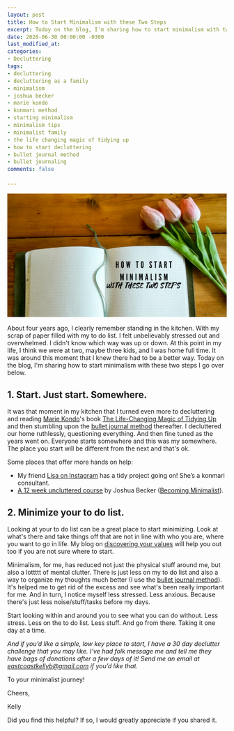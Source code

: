 ```yaml
---
layout: post
title: How to Start Minimalism with these Two Steps
excerpt: Today on the blog, I'm sharing how to start minimalism with two simple steps.
date: 2020-06-30 00:00:00 -0300
last_modified_at: 
categories:
- Decluttering
tags:
- decluttering
- decluttering as a family
- minimalism
- joshua becker
- marie kondo
- konmari method
- starting minimalism
- minimalism tips
- minimalist family
- the life changing magic of tidying up
- how to start decluttering
- bullet journal method
- bullet journaling
comments: false

---
```

![Title of blog on my planner with flowers.](/assets/img/20200630_101240_0000.png "plannerflowers")

About four years ago, I clearly remember standing in the kitchen. With my scrap of paper filled with my to do list. I felt unbelievably stressed out and overwhelmed. I didn't know which way was up or down. At this point in my life, I think we were at two, maybe three kids, and I was home full time. It was around this moment that I knew there had to be a better way. Today on the blog, I'm sharing how to start minimalism with these two steps I go over below. 

## 1. Start. Just start. Somewhere. 

It was that moment in my kitchen that I turned even more to decluttering and reading [Marie Kondo](https://konmari.com/)'s book [The Life-Changing Magic of Tidying Up](https://amzn.to/2AhtdCJ) and then stumbling upon the [bullet journal method](https://amzn.to/2YMIpkA) thereafter. I decluttered our home ruthlessly, questioning everything. And then fine tuned as the years went on. Everyone starts somewhere and this was my somewhere. The place you start will be different from the next and that's ok.   
   
Some places that offer more hands on help:

* My friend [Lisa on Instagram](https://www.instagram.com/lisatselebidis/) has a tidy project going on! She’s a konmari consultant.
* [A 12 week uncluttered course](https://www.becomingminimalist.com/get-uncluttered/) by Joshua Becker ([Becoming Minimalist](http://www.becomingminimalist.com/)).

## 2. Minimize your to do list. 

Looking at your to do list can be a great place to start minimizing. Look at what's there and take things off that are not in line with who you are, where you want to go in life. My blog on [discovering your values](https://www.eastcoastkelly.com/planning/2020/05/28/how-to-discover-your-values.html) will help you out too if you are not sure where to start.  
   
Minimalism, for me, has reduced not just the physical stuff around me, but also a lottttt of mental clutter. There is just less on my to do list and also a way to organize my thoughts much better (I use the [bullet journal method](https://amzn.to/2YMIpkA)). It's helped me to get rid of the excess and see what's been really important for me. And in turn, I notice myself less stressed. Less anxious. Because there's just less noise/stuff/tasks before my days.   
   
Start looking within and around you to see what you can do without. Less stress. Less on the to do list. Less stuff. And go from there. Taking it one day at a time.  
   
_And if you’d like a simple, low key place to start, I have a 30 day declutter challenge that you may like. I’ve had folk message me and tell me they have bags of donations after a few days of it! Send me an email at_ [_eastcoastkellyb@gmail.com_](mailto:eastcoastkellyb@gmail.com) _if you’d like that._

 To your minimalist journey! 

Cheers,

Kelly

Did you find this helpful? If so, I would greatly appreciate if you shared it.